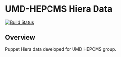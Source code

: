 # UMD-HEPCMS Hiera Data

[![Build Status](https://travis-ci.org/UMD-HEPCMS/umd_hepcms_hiera_data.svg?branch=master)](https://travis-ci.org/UMD-HEPCMS/umd_hepcms_hiera_data)

## Overview

Puppet Hiera data developed for UMD HEPCMS group.
